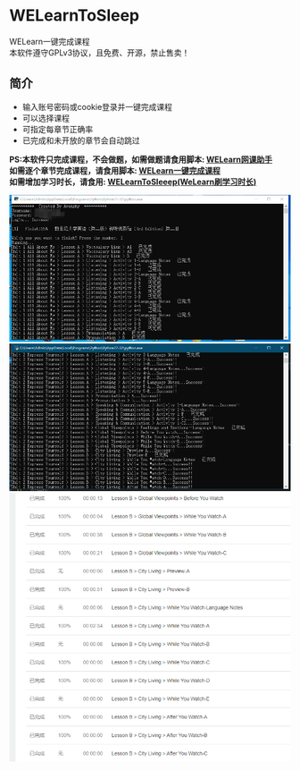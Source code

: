 # WELearnToSleep

WELearn一键完成课程  
本软件遵守GPLv3协议，且免费、开源，禁止售卖！ 




## 简介

* 输入账号密码或cookie登录并一键完成课程
* 可以选择课程
* 可指定每章节正确率
* 已完成和未开放的章节会自动跳过


**PS:本软件只完成课程，不会做题，如需做题请食用脚本: [WELearn网课助手](https://greasyfork.org/zh-CN/scripts/398601-welearn%E7%BD%91%E8%AF%BE%E5%8A%A9%E6%89%8B)**   
**如需逐个章节完成课程，请食用脚本: [WELearn一键完成课程](https://github.com/Avenshy/WELearnToSleep-JavaScript)**  
**如需增加学习时长，请食用: [WELearnToSleeep(WeLearn刷学习时长)](https://github.com/Avenshy/WELearnToSleeep)**  

![image](https://raw.githubusercontent.com/Avenshy/WELearnToSleep/master/docs/pictures/preview1.png)
![image](https://raw.githubusercontent.com/Avenshy/WELearnToSleep/master/docs/pictures/preview2.png)
![image](https://raw.githubusercontent.com/Avenshy/WELearnToSleep/master/docs/pictures/preview3.png)

